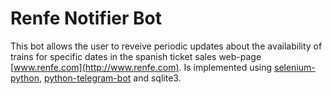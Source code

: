 # Renfe Notifier Bot
This bot allows the user to reveive periodic updates about the availability of trains for specific dates in the spanish ticket sales web-page [www.renfe.com](http://www.renfe.com). Is implemented using [selenium-python](http://selenium-python.readthedocs.io/), [python-telegram-bot](https://github.com/python-telegram-bot/python-telegram-bot) and sqlite3.
